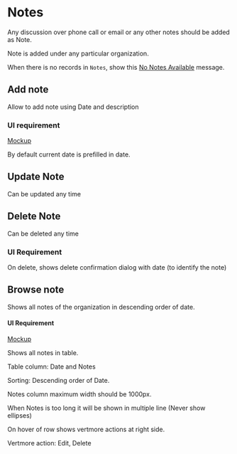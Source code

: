 # Notes

Any discussion over phone call or email or any other notes should be added as Note.

Note is added under any particular organization. 

When there is no records in `Notes`, show this [No Notes Available](https://gallery.io/projects/MCHbtQVoQ2HCZfBS-vT-eRyP/files/MCEJu8Y2hyDSceve2NxdcO9qVXgfu8e58j8) message.

## Add note

Allow to add note using Date and description

### UI requirement

[Mockup](https://gallery.io/projects/MCHbtQVoQ2HCZfBS-vT-eRyP/files/MCEJu8Y2hyDScdED-veEGu_zNVkkOGXnB2U)

By default current date is prefilled in date.

## Update Note

Can be updated any time

## Delete Note

Can be deleted any time

### UI Requirement

On delete, shows delete confirmation dialog with date (to identify the note)

## Browse note

Shows all notes of the organization in descending order of date.

#### UI Requirement

[Mockup](https://gallery.io/projects/MCHbtQVoQ2HCZfBS-vT-eRyP/files/MCEJu8Y2hyDScYyLrElgPZTpC9LN2YizCC4)

Shows all notes in table.

Table column: Date and Notes

Sorting:  Descending order of Date.

Notes column maximum width should be 1000px.

When Notes is too long it will be shown in multiple line (Never show ellipses)

On hover of row shows vertmore actions at right side. 

Vertmore action: Edit, Delete

